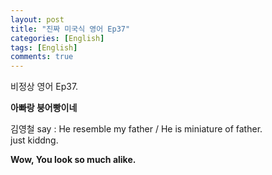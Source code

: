 ```yaml
---
layout: post
title: "진짜 미국식 영어 Ep37"
categories: [English]
tags: [English]
comments: true
---
```


비정상 영어 Ep37.

<b>아빠랑 붕어빵이네</b>

김영철 say : He resemble my father / He is miniature of father. <br>
just kiddng. <br> 

<b>Wow, You look so much alike.</b>
